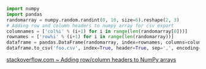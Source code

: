 ```python
import numpy
import pandas
randomarray = numpy.random.randint(0, 10, size=6).reshape(2, 3)
# Adding row and column headers to numpy array for csv export
columnames = ['col%i' % (i+1) for i in range(len(randomarray[0]))]
rownames = ['row%i' % (i+1) for i in range(len(randomarray))]
dataframe = pandas.DataFrame(randomarray, index=rownames, columns=columnames)
dataframe.to_csv('foo.csv', index=True, header=True, sep=',', encoding='utf8')
```

[stackoverflow.com ~ Adding row/column headers to NumPy arrays](https://stackoverflow.com/a/11146434)

